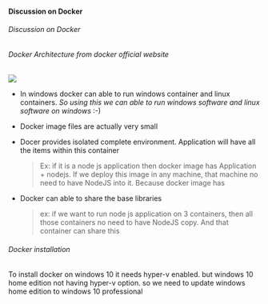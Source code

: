 #### Discussion on Docker
###### Discussion on Docker

###### Docker Architecture from docker official website
![](https://docs.docker.com/engine/images/architecture.svg)

- In windows docker can able to run windows container and linux containers.
*So using this we can able to run windows software and linux software on windows* :-)

- Docker image files are actually very small

- Docer provides isolated complete environment. Application will have all the items within this container
  > Ex: if it is a node js application then docker image has
Application + nodejs. If we deploy this image in any machine, that machine no need to have NodeJS into it. Because docker image has

- Docker can able to share the base libraries
  > ex: if we want to run node js application on 3 containers, then all those containers no need to have NodeJS copy. And that container can share this


###### Docker installation
To install docker on windows 10 it needs hyper-v enabled.
but windows 10 home edition not having hyper-v option.
so we need to update windows home edition to windows 10 professional


[//]: # (Tags: About docker, docker Architecture)
[//]: # (Type: Docker - Architecture)
[//]: # (Rating: 2)
[//]: # (Languages:ini)
[//]: # (ReadyState:Publish)
